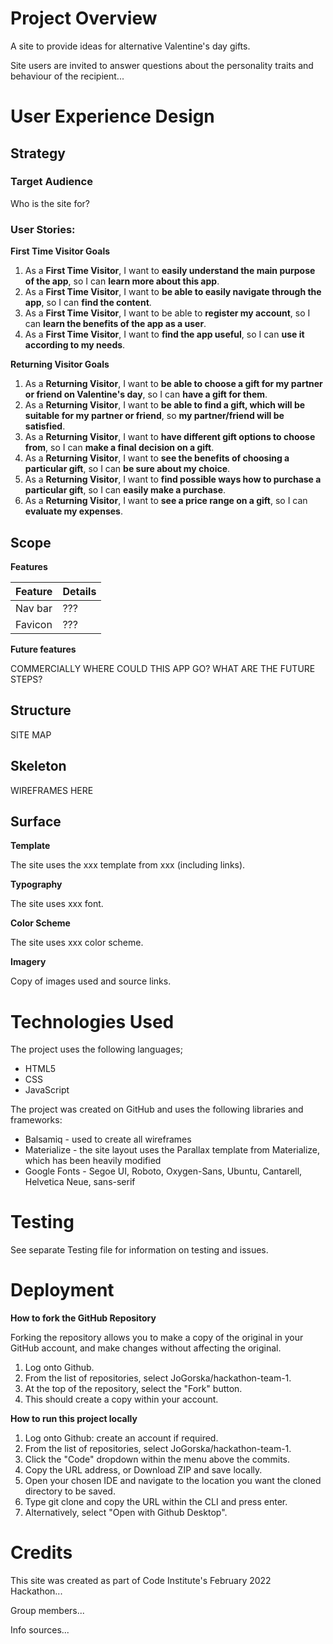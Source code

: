 # Project Overview

A site to provide ideas for alternative Valentine's day gifts. 

Site users are invited to answer questions about the personality traits and behaviour of the recipient...

# User Experience Design

## Strategy

### Target Audience

Who is the site for?

### User Stories:

**First Time Visitor Goals** 

1. As a **First Time Visitor**, I want to **easily understand the main purpose of the app**, so I can **learn more about this app**.
1. As a **First Time Visitor**, I want to **be able to easily navigate through the app**, so I can **find the content**.
1. As a **First Time Visitor**, I want to be able to **register my account**, so I can **learn the benefits of the app as a user**.
1. As a **First Time Visitor**, I want to **find the app useful**, so I can **use it according to my needs**.

**Returning Visitor Goals**

1. As a **Returning Visitor**, I want to **be able to choose a gift for my partner or friend on Valentine's day**, so I can **have a gift for them**.
1. As a **Returning Visitor**, I want to **be able to find a gift, which will be suitable for my partner or friend**, so **my partner/friend will be satisfied**.
1. As a **Returning Visitor**, I want to **have different gift options to choose from**, so I can **make a final decision on a gift**.
1. As a **Returning Visitor**, I want to **see the benefits of choosing a particular gift**, so I can **be sure about my choice**.
1. As a **Returning Visitor**, I want to **find possible ways how to purchase a particular gift**, so I can **easily make a purchase**.
1. As a **Returning Visitor**, I want to **see a price range on a gift**, so I can **evaluate my expenses**.

## Scope

**Features**

| Feature  | Details  |
|---|---|
| Nav bar | ??? |
| Favicon | ??? |

**Future features**

COMMERCIALLY WHERE COULD THIS APP GO? WHAT ARE THE FUTURE STEPS?

## Structure

SITE MAP

## Skeleton

WIREFRAMES HERE

## Surface

**Template**

The site uses the xxx template from xxx (including links).

**Typography**

The site uses xxx font.

**Color Scheme**

The site uses xxx color scheme.

**Imagery**

Copy of images used and source links.

# Technologies Used

The project uses the following languages;

* HTML5
* CSS
* JavaScript

The project was created on GitHub and uses the following libraries and frameworks:

* Balsamiq - used to create all wireframes
* Materialize - the site layout uses the Parallax template from Materialize, which has been heavily modified
* Google Fonts - Segoe UI, Roboto, Oxygen-Sans, Ubuntu, Cantarell, Helvetica Neue, sans-serif

# Testing

See separate Testing file for information on testing and issues.

# Deployment

**How to fork the GitHub Repository**

Forking the repository allows you to make a copy of the original in your GitHub account, and make changes without affecting the original.

1. Log onto Github.
2. From the list of repositories, select JoGorska/hackathon-team-1.
3. At the top of the repository, select the "Fork" button.
4. This should create a copy within your account.

**How to run this project locally**

1. Log onto Github: create an account if required.
2. From the list of repositories, select JoGorska/hackathon-team-1.
3. Click the "Code" dropdown within the menu above the commits.
4. Copy the URL address, or Download ZIP and save locally.
5. Open your chosen IDE and navigate to the location you want the cloned directory to be saved.
6. Type git clone and copy the URL within the CLI and press enter.
7. Alternatively, select "Open with Github Desktop".

# Credits

This site was created as part of Code Institute's February 2022 Hackathon...

Group members...

Info sources...
